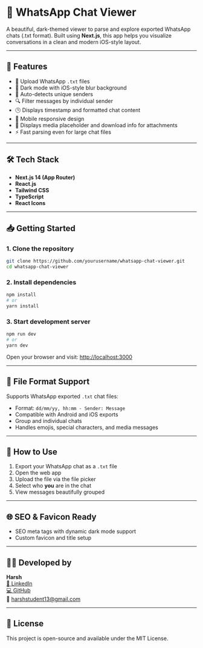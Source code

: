 # 💬 WhatsApp Chat Viewer

A beautiful, dark-themed viewer to parse and explore exported WhatsApp chats (.txt format). Built using **Next.js**, this app helps you visualize conversations in a clean and modern iOS-style layout.

---

## 🚀 Features

- 📂 Upload WhatsApp `.txt` files  
- 🌙 Dark mode with iOS-style blur background  
- 🧠 Auto-detects unique senders  
- 🔍 Filter messages by individual sender  
- 🕒 Displays timestamp and formatted chat content  
- 📱 Mobile responsive design  
- 📎 Displays media placeholder and download info for attachments  
- ⚡ Fast parsing even for large chat files  

---

## 🛠️ Tech Stack

- **Next.js 14 (App Router)**  
- **React.js**  
- **Tailwind CSS**  
- **TypeScript**  
- **React Icons**  

---

## 📥 Getting Started

### 1. Clone the repository

```bash
git clone https://github.com/yourusername/whatsapp-chat-viewer.git
cd whatsapp-chat-viewer
```

### 2. Install dependencies

```bash
npm install
# or
yarn install
```

### 3. Start development server

```bash
npm run dev
# or
yarn dev
```

Open your browser and visit: [http://localhost:3000](http://localhost:3000)

---

## 📁 File Format Support

Supports WhatsApp exported `.txt` chat files:

- Format: `dd/mm/yy, hh:mm - Sender: Message`  
- Compatible with Android and iOS exports  
- Group and individual chats  
- Handles emojis, special characters, and media messages  

---

## 🧾 How to Use

1. Export your WhatsApp chat as a `.txt` file  
2. Open the web app  
3. Upload the file via the file picker  
4. Select who **you** are in the chat  
5. View messages beautifully grouped

---

## 🌐 SEO & Favicon Ready

- SEO meta tags with dynamic dark mode support  
- Custom favicon and title setup  

---

## 🧑‍💻 Developed by

**Harsh**  
[🔗 LinkedIn](https://www.linkedin.com/in/harsh-enthusiastic-55b8b1186)  
[💻 GitHub](https://github.com/enthoharsh)  
📧 harshstudent13@gmail.com

---

## 📝 License

This project is open-source and available under the MIT License.
